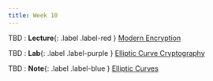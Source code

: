 ```yaml
---
title: Week 10
---
```


TBD
: **Lecture**{: .label .label-red } [Modern Encryption](#)

TBD 
: **Lab**{: .label .label-purple } [Elliptic Curve Cryptography](#)

TBD 
: **Note**{: .label .label-blue } [Elliptic Curves](#)

